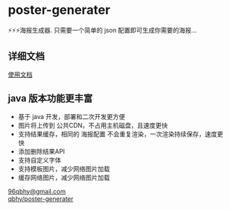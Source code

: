 # poster-generater
⚡⚡⚡海报生成器. 只需要一个简单的 json 配置即可生成你需要的海报...

## 详细文档
[使用文档](https://blog.janguly.com/poster#%E8%AF%B4%E6%98%8E)

## java 版本功能更丰富
* 基于 java 开发，部署和二次开发更方便
* 图片将上传到 公共CDN，不占用主机磁盘，且速度更快
* 支持结果缓存，相同的 海报配置 不会重复渲染，一次渲染持续保存，速度更快
* 添加删除结果API
* 支持自定义字体
* 支持模板图片，减少网络图片加载
* 缓存网络图片，减少网络图片加载

96qbhy@gmail.com  
[qbhy/poster-generater](https://github.com/qbhy/poster-generater)

